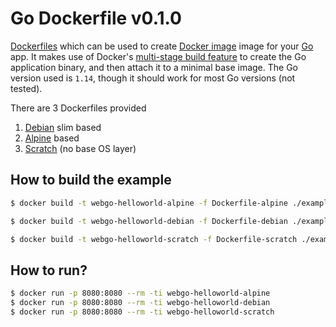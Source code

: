 # Go Dockerfile v0.1.0

[Dockerfiles](https://docs.docker.com/engine/reference/builder/) which can be used to create [Docker image](https://docs.docker.com/engine/docker-overview/#docker-objects) image for your [Go](https://golang.org) app. It makes use of Docker's [multi-stage build feature](https://docs.docker.com/develop/develop-images/multistage-build/) to create the Go application binary, and then attach it to a minimal base image. The Go version used is `1.14`, though it should work for most Go versions (not tested).

There are 3 Dockerfiles provided

1. [Debian](https://www.debian.org/) slim based 
2. [Alpine](https://alpinelinux.org/) based
3. [Scratch](https://hub.docker.com/_/scratch) (no base OS layer)


## How to build the example

```bash
$ docker build -t webgo-helloworld-alpine -f Dockerfile-alpine ./example

$ docker build -t webgo-helloworld-debian -f Dockerfile-debian ./example

$ docker build -t webgo-helloworld-scratch -f Dockerfile-scratch ./example
```

## How to run?

```bash
$ docker run -p 8080:8080 --rm -ti webgo-helloworld-alpine
$ docker run -p 8080:8080 --rm -ti webgo-helloworld-debian
$ docker run -p 8080:8080 --rm -ti webgo-helloworld-scratch
```